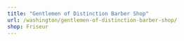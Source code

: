 ```yaml
---
title: "Gentlemen of Distinction Barber Shop"
url: /washington/gentlemen-of-distinction-barber-shop/
shop: Friseur
---
```


